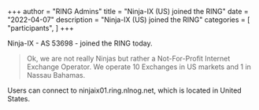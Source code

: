 +++
author = "RING Admins"
title = "Ninja-IX (US) joined the RING"
date = "2022-04-07"
description = "Ninja-IX (US) joined the RING"
categories = [
    "participants",
]
+++

Ninja-IX - AS 53698 - joined the RING today.

> Ok, we are not really Ninjas but rather a Not-For-Profit Internet Exchange Operator. We operate 10 Exchanges in US markets and 1 in Nassau Bahamas.

Users can connect to ninjaix01.ring.nlnog.net, which is located in United States.
